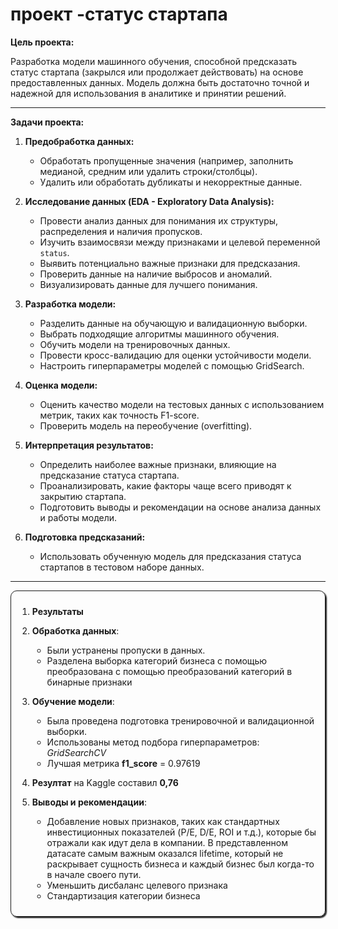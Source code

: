 

# проект -статус стартапа


**Цель проекта:**
    
Разработка модели машинного обучения, способной предсказать статус стартапа (закрылся или продолжает действовать) на основе предоставленных данных. Модель должна быть достаточно точной и надежной для использования в аналитике и принятии решений.

---

**Задачи проекта:**


1. **Предобработка данных:**
   - Обработать пропущенные значения (например, заполнить медианой, средним или удалить строки/столбцы).
   - Удалить или обработать дубликаты и некорректные данные.
    
    
2. **Исследование данных (EDA - Exploratory Data Analysis):**
   - Провести анализ данных для понимания их структуры, распределения и наличия пропусков.
   - Изучить взаимосвязи между признаками и целевой переменной `status`.
   - Выявить потенциально важные признаки для предсказания.
   - Проверить данные на наличие выбросов и аномалий.
   - Визуализировать данные для лучшего понимания.    

    
3. **Разработка модели:**
   - Разделить данные на обучающую и валидационную выборки.
   - Выбрать подходящие алгоритмы машинного обучения.
   - Обучить модели на тренировочных данных.
   - Провести кросс-валидацию для оценки устойчивости модели.
   - Настроить гиперпараметры моделей с помощью GridSearch.

    
4. **Оценка модели:**
   - Оценить качество модели на тестовых данных с использованием метрик, таких как точность F1-score.
   - Проверить модель на переобучение (overfitting).
    

5. **Интерпретация результатов:**
   - Определить наиболее важные признаки, влияющие на предсказание статуса стартапа.
   - Проанализировать, какие факторы чаще всего приводят к закрытию стартапа.
   - Подготовить выводы и рекомендации на основе анализа данных и работы модели.

    
6. **Подготовка предсказаний:**
   - Использовать обученную модель для предсказания статуса стартапов в тестовом наборе данных.
        
----

<div  style="border-radius: 10px; box-shadow: 2px 2px 2px; border: 1px solid; padding: 10px ">
    
1. **Результаты**
  
    
2. **Обработка данных**:
    
    - Были устранены пропуски в данных.   
    - Разделена выборка категорий бизнеса с помощью преобразована с помощью преобразований категорий в бинарные признаки

    
3. **Обучение модели**:
    
    - Была проведена подготовка тренировочной и валидационной выборки.
    - Использованы метод подбора гиперпараметров: _GridSearchCV_     
    - Лучшая метрика __f1_score__ = 0.97619

4. **Резултат** на Kaggle составил **0,76**
    
    
4. **Выводы и рекомендации**:

    - Добавление новых признаков, таких как стандартных инвестиционных показателей (P/E, D/E, ROI и т.д.), которые бы отражали как идут дела в компании. В представленном датасате самым важным оказался lifetime, который не раскрывает сущность бизнеса и каждый бизнес был когда-то в начале своего пути.
    - Уменьшить дисбаланс целевого признака
    - Стандартизация категории бизнеса
</div>    

